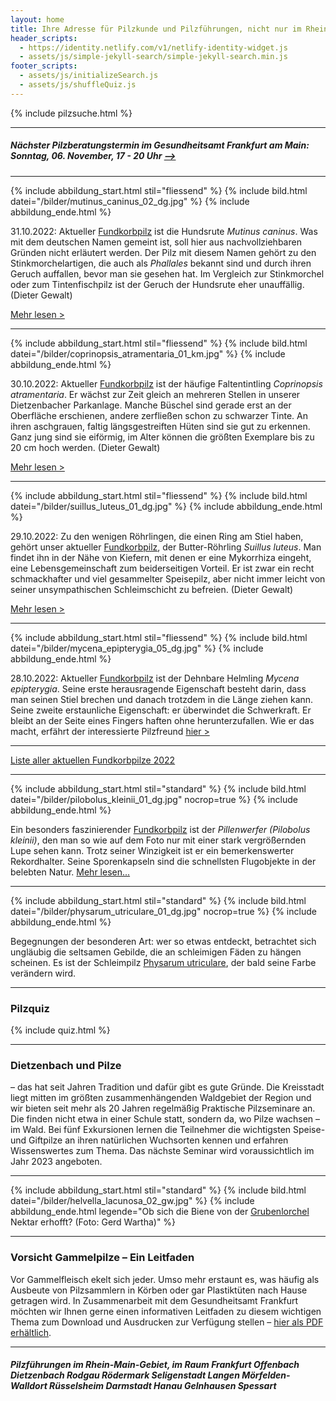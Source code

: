 ```yaml
---
layout: home
title: Ihre Adresse für Pilzkunde und Pilzführungen, nicht nur im Rhein-Main-Gebiet
header_scripts:
  - https://identity.netlify.com/v1/netlify-identity-widget.js
  - assets/js/simple-jekyll-search/simple-jekyll-search.min.js
footer_scripts:
  - assets/js/initializeSearch.js
  - assets/js/shuffleQuiz.js
---
```

{% include pilzsuche.html %}

- - -

##### Nächster Pilzberatungstermin im Gesundheitsamt Frankfurt am Main: Sonntag, 06. November, 17 - 20 Uhr [\-->](/termine)

- - -

{% include abbildung_start.html stil="fliessend" %}
{% include bild.html datei="/bilder/mutinus_caninus_02_dg.jpg" %}
{% include abbildung_ende.html %}

31.10.2022: Aktueller [Fundkorbpilz](AA "Glossar-") ist die Hundsrute *Mutinus caninus*. Was mit dem deutschen Namen gemeint ist, soll hier aus nachvollziehbaren Gründen nicht erläutert werden.  Der Pilz mit diesem Namen gehört zu den Stinkmorchelartigen, die auch als *Phallales* bekannt sind und durch ihren Geruch auffallen, bevor man sie gesehen hat. Im Vergleich zur Stinkmorchel oder zum Tintenfischpilz ist der Geruch der Hundsrute eher unauffällig. (Dieter Gewalt)

[Mehr lesen >](/pilze/mutinus-caninus-hundsrute)

<div style="clear:  both"></div> 

- - -

{% include abbildung_start.html stil="fliessend" %}
{% include bild.html datei="/bilder/coprinopsis_atramentaria_01_km.jpg" %}
{% include abbildung_ende.html %}

30.10.2022: Aktueller [Fundkorbpilz](AA "Glossar-") ist der häufige Faltentintling *Coprinopsis atramentaria*. Er wächst zur Zeit gleich an mehreren Stellen in unserer Dietzenbacher Parkanlage. Manche Büschel sind gerade erst an der Oberfläche erschienen, andere zerfließen schon zu schwarzer Tinte. An ihren aschgrauen, faltig längsgestreiften Hüten sind sie gut zu erkennen. Ganz jung sind sie eiförmig, im Alter können die größten Exemplare bis zu 20 cm hoch werden. (Dieter Gewalt)

[Mehr lesen >](/pilze/coprinopsis-atramentaria-faltentintling)

<div style="clear:  both"></div> 

- - -

{% include abbildung_start.html stil="fliessend" %}
{% include bild.html datei="/bilder/suillus_luteus_01_dg.jpg" %}
{% include abbildung_ende.html %}

29.10.2022: Zu den wenigen Röhrlingen, die einen Ring am Stiel haben, gehört unser aktueller [Fundkorbpilz](AA "Glossar-"), der Butter-Röhrling *Suillus luteus*. Man findet ihn in der Nähe von Kiefern, mit denen er eine Mykorrhiza eingeht, eine Lebensgemeinschaft zum beiderseitigen Vorteil. Er ist zwar ein recht schmackhafter und viel gesammelter Speisepilz, aber nicht immer leicht von seiner unsympathischen Schleimschicht zu befreien.  (Dieter Gewalt)

[Mehr lesen >](/pilze/suillus-luteus-butter-röhrling)

<div style="clear:  both"></div>

- - -

{% include abbildung_start.html stil="fliessend" %}
{% include bild.html datei="/bilder/mycena_epipterygia_05_dg.jpg" %}
{% include abbildung_ende.html %}

28.10.2022: Aktueller [Fundkorbpilz](AA "Glossar-") ist der Dehnbare Helmling *Mycena epipterygia*. Seine erste herausragende Eigenschaft besteht darin, dass man seinen Stiel brechen und danach trotzdem in die Länge ziehen kann. Seine zweite erstaunliche Eigenschaft: er überwindet die Schwerkraft. Er bleibt an der Seite eines Fingers haften ohne herunterzufallen. Wie er das macht, erfährt der interessierte Pilzfreund [hier >](/pilze/mycena-epipterygia-dehnbarer-helmling)

<div style="clear:  both"></div>

- - -

[Liste aller aktuellen Fundkorbpilze 2022](/artikel/liste-aller-aktuellen-fundkorbpilze-2022.html)

- - -

{% include abbildung_start.html stil="standard" %}
{% include bild.html datei="/bilder/pilobolus_kleinii_01_dg.jpg" nocrop=true %}
{% include abbildung_ende.html %}

Ein besonders faszinierender [Fundkorbpilz](AA "Glossar-") ist der *Pillenwerfer (Pilobolus kleinii)*, den man so wie auf dem Foto nur mit einer stark vergrößernden Lupe sehen kann. Trotz seiner Winzigkeit ist er ein bemerkenswerter Rekordhalter. Seine Sporenkapseln sind die schnellsten Flugobjekte in der belebten Natur. [Mehr lesen...](/pilze/pilobolus-kleinii-pillenwerfer)

- - -

{% include abbildung_start.html stil="standard" %}
{% include bild.html datei="/bilder/physarum_utriculare_01_dg.jpg" nocrop=true %}
{% include abbildung_ende.html %}

Begegnungen der besonderen Art: wer so etwas entdeckt, betrachtet sich ungläubig die seltsamen Gebilde, die an schleimigen Fäden zu hängen scheinen. Es ist der Schleimpilz [Physarum utriculare](/pilze/physarum-utriculare-fadenfruchtschleimpilz), der bald seine Farbe verändern wird.

- - -

### Pilzquiz

{% include quiz.html %}

- - -

### Dietzenbach und Pilze

– das hat seit Jahren Tradition und dafür gibt es gute Gründe. Die Kreisstadt liegt mitten im größten zusammenhängenden Waldgebiet der Region und wir bieten seit mehr als 20 Jahren regelmäßig Praktische Pilzseminare an. Die finden nicht etwa in einer Schule statt, sondern da, wo Pilze wachsen – im Wald. Bei fünf Exkursionen lernen die Teilnehmer die wichtigsten Speise- und Giftpilze an ihren natürlichen Wuchsorten kennen und erfahren Wissenswertes zum Thema. Das nächste Seminar wird voraussichtlich im Jahr 2023 angeboten.  

- - -

{% include abbildung_start.html stil="standard" %}
{% include bild.html datei="/bilder/helvella_lacunosa_02_gw.jpg" %}
{% include abbildung_ende.html legende="Ob sich die Biene von der <a href='/pilze/helvella-lacunosa-grubenlorchel'>Grubenlorchel</a> Nektar erhofft?  (Foto: Gerd Wartha)" %}

- - -

### Vorsicht Gammelpilze – Ein Leitfaden

Vor Gammelfleisch ekelt sich jeder. Umso mehr erstaunt es, was häufig als Ausbeute von Pilzsammlern in Körben oder gar Plastiktüten nach Hause getragen wird. In Zusammenarbeit mit dem Gesundheitsamt Frankfurt möchten wir Ihnen gerne einen informativen Leitfaden zu diesem wichtigen Thema zum Download und Ausdrucken zur Verfügung stellen – [hier als PDF erhältlich](/assets/docs/Fundkorb.de-Gammelpilze.pdf).

- - -

##### Pilzführungen im Rhein-Main-Gebiet, im Raum Frankfurt Offenbach Dietzenbach Rodgau Rödermark Seligenstadt Langen Mörfelden-Walldort Rüsselsheim Darmstadt Hanau Gelnhausen Spessart